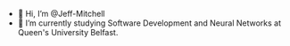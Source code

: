 - 👋 Hi, I’m @Jeff-Mitchell
- 🌱 I’m currently studying Software Development and Neural Networks at Queen's University Belfast.
